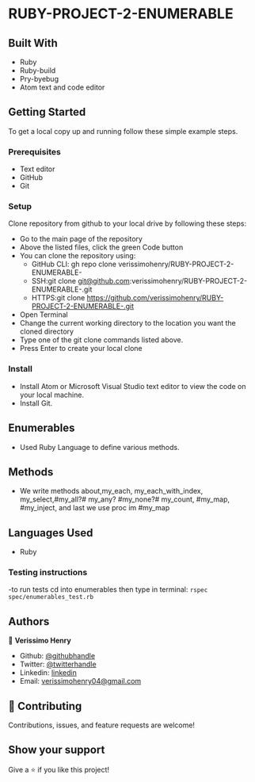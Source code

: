 # RUBY-PROJECT-2-ENUMERABLE

## Built With

- Ruby
- Ruby-build
- Pry-byebug
- Atom text and code editor

## Getting Started

To get a local copy up and running follow these simple example steps.

### Prerequisites

- Text editor
- GitHub
- Git

### Setup

Clone repository from github to your local drive by following these steps:

- Go to the main page of the repository
- Above the listed files, click the green Code button
- You can clone the repository using:
  - GitHub CLI: gh repo clone verissimohenry/RUBY-PROJECT-2-ENUMERABLE-
  - SSH:git clone git@github.com:verissimohenry/RUBY-PROJECT-2-ENUMERABLE-.git
  - HTTPS:git clone https://github.com/verissimohenry/RUBY-PROJECT-2-ENUMERABLE-.git
- Open Terminal
- Change the current working directory to the location you want the cloned directory
- Type one of the git clone commands listed above.
- Press Enter to create your local clone

### Install

- Install Atom or Microsoft Visual Studio text editor to view the code on your local machine.
- Install Git.

## Enumerables

- Used Ruby Language to define various methods.

## Methods

- We write methods about,my_each, my_each_with_index, my_select,#my_all?# my_any? #my_none?# my_count, #my_map, #my_inject, and last we use proc im #my_map

## Languages Used

- Ruby

### Testing instructions

-to run tests cd into enumerables then type in terminal:
`rspec spec/enumerables_test.rb`

## Authors

👤 **Verissimo Henry**

- Github: [@githubhandle](https://github.com/verissimohenry)
- Twitter: [@twitterhandle](https://twitter.com/verissimohenry)
- Linkedin: [linkedin](https://www.linkedin.com/in/henry-verissimo-618906167/)
- Email: verissimohenry04@gmail.com

## 🤝 Contributing

Contributions, issues, and feature requests are welcome!

## Show your support

Give a ⭐️ if you like this project!
